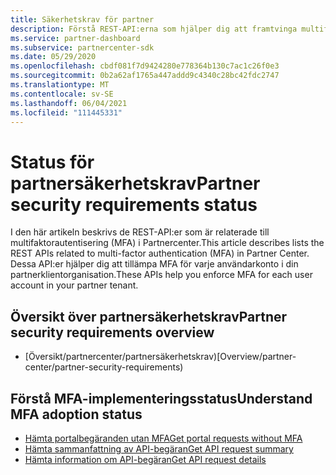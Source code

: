```yaml
---
title: Säkerhetskrav för partner
description: Förstå REST-API:erna som hjälper dig att framtvinga multifaktorautentisering för din partnerklientorganisation.
ms.service: partner-dashboard
ms.subservice: partnercenter-sdk
ms.date: 05/29/2020
ms.openlocfilehash: cbdf081f7d9424280e778364b130c7ac1c26f0e3
ms.sourcegitcommit: 0b2a62af1765a447addd9c4340c28bc42fdc2747
ms.translationtype: MT
ms.contentlocale: sv-SE
ms.lasthandoff: 06/04/2021
ms.locfileid: "111445331"
---
```

# <a name="partner-security-requirements-status"></a><span data-ttu-id="5dfee-103">Status för partnersäkerhetskrav</span><span class="sxs-lookup"><span data-stu-id="5dfee-103">Partner security requirements status</span></span>

<span data-ttu-id="5dfee-104">I den här artikeln beskrivs de REST-API:er som är relaterade till multifaktorautentisering (MFA) i Partnercenter.</span><span class="sxs-lookup"><span data-stu-id="5dfee-104">This article describes lists the REST APIs related to multi-factor authentication (MFA) in Partner Center.</span></span> <span data-ttu-id="5dfee-105">Dessa API:er hjälper dig att tillämpa MFA för varje användarkonto i din partnerklientorganisation.</span><span class="sxs-lookup"><span data-stu-id="5dfee-105">These APIs help you enforce MFA for each user account in your partner tenant.</span></span> 

## <a name="partner-security-requirements-overview"></a><span data-ttu-id="5dfee-106">Översikt över partnersäkerhetskrav</span><span class="sxs-lookup"><span data-stu-id="5dfee-106">Partner security requirements overview</span></span>

- <span data-ttu-id="5dfee-107">[Översikt/partnercenter/partnersäkerhetskrav)</span><span class="sxs-lookup"><span data-stu-id="5dfee-107">[Overview/partner-center/partner-security-requirements)</span></span>

## <a name="understand-mfa-adoption-status"></a><span data-ttu-id="5dfee-108">Förstå MFA-implementeringsstatus</span><span class="sxs-lookup"><span data-stu-id="5dfee-108">Understand MFA adoption status</span></span>

- [<span data-ttu-id="5dfee-109">Hämta portalbegäranden utan MFA</span><span class="sxs-lookup"><span data-stu-id="5dfee-109">Get portal requests without MFA</span></span>](get-portal-requests-without-mfa.md)
- [<span data-ttu-id="5dfee-110">Hämta sammanfattning av API-begäran</span><span class="sxs-lookup"><span data-stu-id="5dfee-110">Get API request summary</span></span>](get-api-request-summary.md)
- [<span data-ttu-id="5dfee-111">Hämta information om API-begäran</span><span class="sxs-lookup"><span data-stu-id="5dfee-111">Get API request details</span></span>](get-api-request-details.md)
